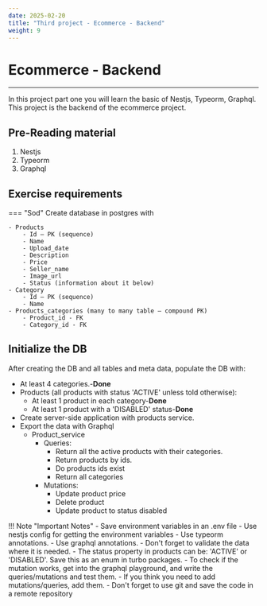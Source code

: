 ```yaml
---
date: 2025-02-20
title: "Third project - Ecommerce - Backend"
weight: 9
---
```


# Ecommerce - Backend

---

In this project part one you will learn the basic of Nestjs, Typeorm, Graphql.
This project is the backend of the ecommerce project.

## Pre-Reading material
1.	Nestjs
1.	Typeorm
1.	Graphql

## Exercise requirements

=== "Sod"
    Create database in postgres with

    - Products 
        - Id – PK (sequence)
        - Name
        - Upload_date 
        - Description
        - Price
        - Seller_name
        - Image_url
        - Status (information about it below) 
    - Category
        - Id – PK (sequence)
        - Name
    - Products_categories (many to many table – compound PK)  
        - Product_id - FK
        - Category_id - FK



## Initialize the DB
After creating the DB and all tables and meta data, populate the DB with: 

- At least 4 categories.-**Done**
- Products (all products with status 'ACTIVE' unless told otherwise): 
    - At least 1 product in each category-**Done**
    - At least 1 product with a 'DISABLED' status-**Done**
- Create server-side application with products service.
- Export the data with Graphql
    - Product_service
        - Queries:
            - Return all the active products with their categories. 
            - Return products by ids.
            - Do products ids exist 
            - Return all categories
        - Mutations:
            - Update product price
            - Delete product
            - Update product to status disabled


!!! Note "Important Notes"
    - Save environment variables in an .env file
    - Use nestjs config for getting the environment variables 
    - Use typeorm annotations.
    - Use graphql annotations.
    - Don't forget to validate the data where it is needed.
    - The status property in products can be: 'ACTIVE' or 'DISABLED'. Save this as an enum in turbo packages.
    - To check if the mutation works, get into the graphql playground, and write the queries/mutations and test them.
    - If you think you need to add mutations/queries, add them.
    - Don't forget to use git and save the code in a remote repository
